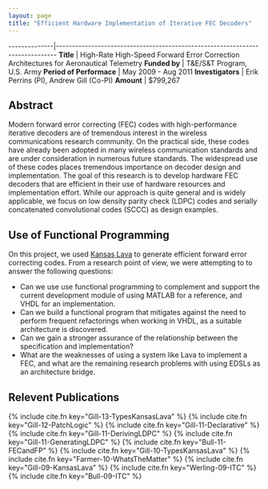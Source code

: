 ```yaml
---
layout: page
title: "Efficient Hardware Implementation of Iterative FEC Decoders"
---
```


--------------|------------------------------------------------------------------------------
**Title**     | High-Rate High-Speed Forward Error Correction Architectures for Aeronautical Telemetry
**Funded&nbsp;by**       | T&E/S&T Program, U.S. Army 
**Period of Performace** | May 2009 - Aug 2011 
**Investigators**        | Erik Perrins (PI), Andrew Gill (Co-PI)
**Amount**               | $799,267

## Abstract

Modern forward error correcting (FEC) codes with high-performance
iterative decoders are of tremendous interest in the wireless
communications research community. On the practical side, these codes
have already been adopted in many wireless communication standards and
are under consideration in numerous future standards. The widespread
use of these codes places tremendous importance on decoder design and
implementation. The goal of this research is to develop hardware FEC
decoders that are efficient in their use of hardware resources and
implementation effort. While our approach is quite general and is
widely applicable, we focus on low density parity check (LDPC) codes
and serially concatenated convolutional codes (SCCC) as design
examples.

## Use of Functional Programming

On this project, we used [Kansas Lava](/software/kansas-lava)
to generate efficient forward
error correcting codes. From a research point of view, we were attempting
to to answer the following questions:

-   Can we use use functional programming to complement and support the
    current development module of using MATLAB for a reference, and VHDL
    for an implementation.
-   Can we build a functional program that mitigates against the need to
    perform frequent refactorings when working in VHDL, as a suitable
    architecture is discovered.
-   Can we gain a stronger assurance of the relationship between the
    specification and implementation?
-   What are the weaknesses of using a system like Lava to implement a
    FEC, and what are the remaining research problems with using EDSLs
    as an architecture bridge.

## Relevent Publications

{% include cite.fn key="Gill-13-TypesKansasLava" %}
{% include cite.fn key="Gill-12-PatchLogic" %}
{% include cite.fn key="Gill-11-Declarative" %}
{% include cite.fn key="Gill-11-DerivingLDPC" %}
{% include cite.fn key="Gill-11-GeneratingLDPC" %}
{% include cite.fn key="Bull-11-FECandFP" %}
{% include cite.fn key="Gill-10-TypesKansasLava" %}
{% include cite.fn key="Farmer-10-WhatsTheMatter" %}
{% include cite.fn key="Gill-09-KansasLava" %}
{% include cite.fn key="Werling-09-ITC" %}
{% include cite.fn key="Bull-09-ITC" %}

